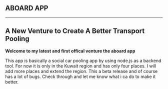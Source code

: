 ABOARD APP
-----------
-----------

A New Venture to Create A Better Transport Pooling
----------------------------------------------------


**Welcome to my latest and first offical venture the aboard app**

This app is basically a social car pooling app by using node.js as a backend tool.
For now it is only in the Kuwait region and has only four places. I will add more places and extend the region.
This a beta release and of course has a lot of bugs. Check through and let me know what i ca do to make it better.


